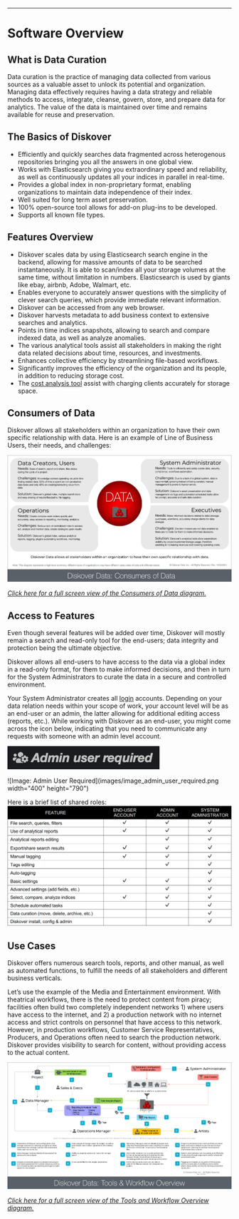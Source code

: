 ___
<a id="software_overview"></a>
# Software Overview

## What is Data Curation

Data curation is the practice of managing data collected from various sources as a valuable asset to unlock its potential and organization. Managing data effectively requires having a data strategy and reliable methods to access, integrate, cleanse, govern, store, and prepare data for analytics. The value of the data is maintained over time and remains available for reuse and preservation.

## The Basics of Diskover

- Efficiently and quickly searches data fragmented across heterogenous repositories bringing you all the answers in one global view.
-  Works with Elasticsearch giving you extraordinary speed and reliability, as well as continuously updates all your indices in parallel in real-time.
- Provides a global index in non-proprietary format, enabling organizations to maintain data independence of their index.
- Well suited for long term asset preservation.
- 100% open-source tool allows for add-on plug-ins to be developed.
- Supports all known file types.

## Features Overview

- Diskover scales data by using Elasticsearch search engine in the backend, allowing for massive amounts of data to be searched instantaneously. It is able to scan/index all your storage volumes at the same time, without limitation in numbers. Elasticsearch is used by giants like ebay, airbnb, Adobe, Walmart, etc.
- Enables everyone to accurately answer questions with the simplicity of clever search queries, which provide immediate relevant information.
- Diskover can be accessed from any web browser.
- Diskover harvests metadata to add business context to extensive searches and analytics.
- Points in time indices snapshots, allowing to search and compare indexed data, as well as analyze anomalies.
- The various analytical tools assist all stakeholders in making the right data related decisions about time, resources, and investments.
- Enhances collective efficiency by streamlining file-based workflows.
- Significantly improves the efficiency of the organization and its people, in addition to reducing storage cost.
- The [cost analysis tool](#cost_analysis) assist with charging clients accurately for storage space.

<h2 id="consumers_of_data">Consumers of Data</h2>

Diskover allows all stakeholders within an organization to have their own specific relationship with data. Here is an example of Line of Business Users, their needs, and challenges:

![Image: Consumers of Data Diagram](images/diagram_diskover_consumers_of_data_with_border.png)

_[Click here for a full screen view of the Consumers of Data diagram.](images/diagram_diskover_consumers_of_data_with_border.png)_

## Access to Features

Even though several features will be added over time, Diskover will mostly remain a search and read-only tool for the end-users; data integrity and protection being the ultimate objective.

Diskover allows all end-users to have access to the data via a global index  in a read-only format, for them to make informed decisions, and then in turn for the System Administrators to curate the data in a secure and controlled environment.

Your System Administrator creates all [login](#login) accounts. Depending on your data relation needs within your scope of work, your account level will be as an end-user or an admin, the latter allowing for additional editing access (reports, etc.). While working with Diskover as an end-user, you might come across the icon below, indicating that you need to communicate any requests with someone with an admin level account.

![Image: Admin User Required](images/image_admin_user_required.png)

![Image: Admin User Required](images/image_admin_user_required.png width="400" height="790")

Here is a brief list of shared roles:
![Image: Shared Roles](images/image_shared_roles_table.png)

## Use Cases

Diskover offers numerous search tools, reports, and other manual, as well as automated functions, to fulfill the needs of all stakeholders and different business verticals.

Let’s use the example of the Media and Entertainment environment. With theatrical workflows, there is the need to protect content from piracy; facilities often build two completely independent networks 1) where users have access to the internet, and 2) a production network with no internet access and strict controls on personnel that have access to this network. However, in production workflows, Customer Service Representatives, Producers, and Operations often need to search the production network. Diskover provides visibility to search for content, without providing access to the actual content.

![Image: Diskover Tools and Workflow Overview Diagram](images/diagram_diskover_tools_and_workflow_overview_with_border.png)

_[Click here for a full screen view of the Tools and Workflow Overview diagram.](images/diagram_diskover_tools_and_workflow_overview_with_border.png)_
